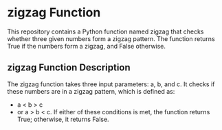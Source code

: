 # zigzag Function
This repository contains a Python function named zigzag that checks whether three given numbers form a zigzag pattern. The function returns True if the numbers form a zigzag, and False otherwise.

## zigzag Function Description
The zigzag function takes three input parameters: a, b, and c. It checks if these numbers are in a zigzag pattern, which is defined as:

  -  a < b > c
  -  or a > b < c.
If either of these conditions is met, the function returns True; otherwise, it returns False.
